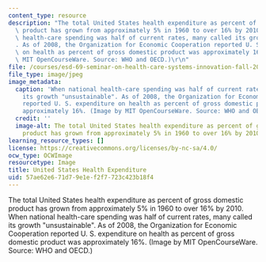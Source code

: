 ```yaml
---
content_type: resource
description: "The total United States health expenditure as percent of gross domestic\
  \ product has grown from approximately 5% in 1960 to over 16% by 2010. When national\
  \ health-care spending was half of current rates, many called its growth \"unsustainable\"\
  . As of 2008, the Organization for Economic Cooperation reported U. S. expenditure\
  \ on health as percent of gross domestic product was approximately 16%. (Image by\
  \ MIT OpenCourseWare. Source: WHO and OECD.)\r\n"
file: /courses/esd-69-seminar-on-health-care-systems-innovation-fall-2010/57ae62e671d79e1ef2f7723c423b18f4_esd-69f10.jpg
file_type: image/jpeg
image_metadata:
  caption: 'When national health-care spending was half of current rates, many called
    its growth "unsustainable". As of 2008, the Organization for Economic Cooperation
    reported U. S. expenditure on health as percent of gross domestic product was
    approximately 16%. (Image by MIT OpenCourseWare. Source: WHO and OECD.)'
  credit: ''
  image-alt: The total United States health expenditure as percent of gross domestic
    product has grown from approximately 5% in 1960 to over 16% by 2010.
learning_resource_types: []
license: https://creativecommons.org/licenses/by-nc-sa/4.0/
ocw_type: OCWImage
resourcetype: Image
title: United States Health Expenditure
uid: 57ae62e6-71d7-9e1e-f2f7-723c423b18f4
---
```

The total United States health expenditure as percent of gross domestic product has grown from approximately 5% in 1960 to over 16% by 2010. When national health-care spending was half of current rates, many called its growth "unsustainable". As of 2008, the Organization for Economic Cooperation reported U. S. expenditure on health as percent of gross domestic product was approximately 16%. (Image by MIT OpenCourseWare. Source: WHO and OECD.)
